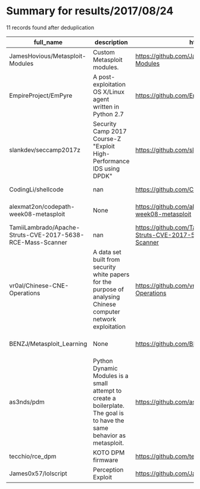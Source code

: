 
# Summary for results/2017/08/24
    
11 records found after deduplication

| full_name | description | html_url | matched_list | matched_count | pushed_at | size | stargazers_count | language | forks_count | vul_ids |
|------------------------------------------------------------|-------------------------------------------------------------------------------------------------------------------------|-------------------------------------------------------------------------------|----------------------------------|-----------------|---------------------------|--------|--------------------|------------|---------------|-------------------|
| JamesHovious/Metasploit-Modules | Custom Metasploit modules. | https://github.com/JamesHovious/Metasploit-Modules | ['metasploit module OR payload'] | 1 | 2017-08-24 22:07:29+00:00 | 9 | 0 | Ruby | 0 | [] |
| EmpireProject/EmPyre | A post-exploitation OS X/Linux agent written in Python 2.7 | https://github.com/EmpireProject/EmPyre | ['exploit'] | 1 | 2017-08-24 00:08:41+00:00 | 729 | 835 | Python | 215 | [] |
| slankdev/seccamp2017z | Security Camp 2017 Course-Z "Exploit High-Performance IDS using DPDK" | https://github.com/slankdev/seccamp2017z | ['exploit'] | 1 | 2017-08-24 11:52:28+00:00 | 39 | 1 | C | 1 | [] |
| CodingLi/shellcode | nan | https://github.com/CodingLi/shellcode | ['shellcode'] | 1 | 2017-08-24 15:09:57+00:00 | 707 | 0 | nan | 0 | [] |
| alexmat2on/codepath-week08-metasploit | None | https://github.com/alexmat2on/codepath-week08-metasploit | ['metasploit module OR payload'] | 1 | 2017-08-24 01:46:26+00:00 | 2667 | 0 | HTML | 0 | [] |
| TamiiLambrado/Apache-Struts-CVE-2017-5638-RCE-Mass-Scanner | nan | https://github.com/TamiiLambrado/Apache-Struts-CVE-2017-5638-RCE-Mass-Scanner | ['cve-2', 'rce'] | 2 | 2017-08-24 07:36:15+00:00 | 0 | 0 | nan | 0 | ['CVE-2017-5638'] |
| vr0al/Chinese-CNE-Operations | A data set built from security white papers for the purpose of analysing Chinese computer network exploitation | https://github.com/vr0al/Chinese-CNE-Operations | ['exploit'] | 1 | 2017-08-24 13:42:29+00:00 | 25 | 0 | | 0 | [] |
| BENZJ/Metasploit_Learning | None | https://github.com/BENZJ/Metasploit_Learning | ['metasploit module OR payload'] | 1 | 2017-08-24 15:00:06+00:00 | 51 | 0 | Makefile | 0 | [] |
| as3nds/pdm | Python Dynamic Modules is a small attempt to create a boilerplate. The goal is to have the same behavior as metasploit. | https://github.com/as3nds/pdm | ['metasploit module OR payload'] | 1 | 2017-08-24 17:41:33+00:00 | 3 | 0 | Python | 0 | [] |
| tecchio/rce_dpm | KOTO DPM firmware | https://github.com/tecchio/rce_dpm | ['rce'] | 1 | 2017-08-24 21:01:26+00:00 | 1017 | 0 | VHDL | 0 | [] |
| James0x57/lolscript | Perception Exploit | https://github.com/James0x57/lolscript | ['exploit'] | 1 | 2017-08-24 21:38:21+00:00 | 4 | 7 | JavaScript | 0 | [] |

